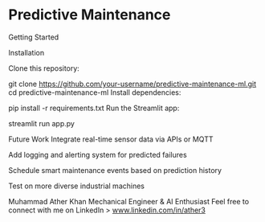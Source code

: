 # Predictive Maintenance

Getting Started

Installation

Clone this repository:


git clone https://github.com/your-username/predictive-maintenance-ml.git
cd predictive-maintenance-ml
Install dependencies:

pip install -r requirements.txt
Run the Streamlit app:

streamlit run app.py

Future Work
Integrate real-time sensor data via APIs or MQTT

Add logging and alerting system for predicted failures

Schedule smart maintenance events based on prediction history

Test on more diverse industrial machines

Muhammad Ather Khan
Mechanical Engineer & AI Enthusiast
Feel free to connect with me on LinkedIn > www.linkedin.com/in/ather3

